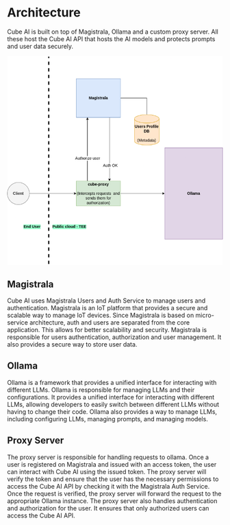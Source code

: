 # Architecture

Cube AI is built on top of Magistrala, Ollama and a custom proxy server. All these host the Cube AI API that hosts the AI models and protects prompts and user data securely.

![Architecture Image](./img/architecture.png)

## Magistrala

Cube AI uses Magistrala Users and Auth Service to manage users and authentication. Magistrala is an IoT platform that provides a secure and scalable way to manage IoT devices. Since Magistrala is based on micro-service architecture, auth and users are separated from the core application. This allows for better scalability and security. Magistrala is responsible for users authentication, authorization and user management. It also provides a secure way to store user data.

## Ollama

Ollama is a framework that provides a unified interface for interacting with different LLMs. Ollama is responsible for managing LLMs and their configurations. It provides a unified interface for interacting with different LLMs, allowing developers to easily switch between different LLMs without having to change their code. Ollama also provides a way to manage LLMs, including configuring LLMs, managing prompts, and managing models.

## Proxy Server

The proxy server is responsible for handling requests to ollama. Once a user is registered on Magistrala and issued with an access token, the user can interact with Cube AI using the issued token. The proxy server will verify the token and ensure that the user has the necessary permissions to access the Cube AI API by checking it with the Magistrala Auth Service. Once the request is verified, the proxy server will forward the request to the appropriate Ollama instance. The proxy server also handles authentication and authorization for the user. It ensures that only authorized users can access the Cube AI API.
